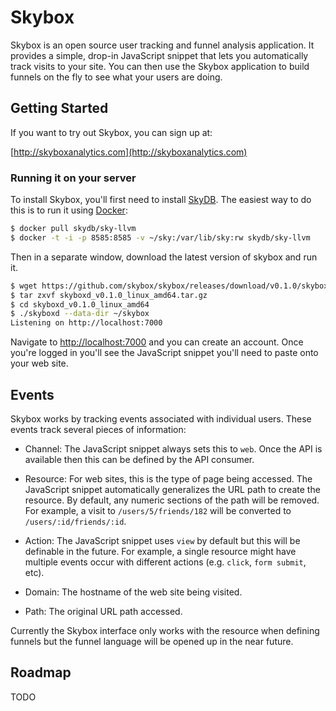 Skybox
======

Skybox is an open source user tracking and funnel analysis application.
It provides a simple, drop-in JavaScript snippet that lets you automatically track visits to your site.
You can then use the Skybox application to build funnels on the fly to see what your users are doing.


## Getting Started

If you want to try out Skybox, you can sign up at:

[http://skyboxanalytics.com](http://skyboxanalytics.com)


### Running it on your server

To install Skybox, you'll first need to install [SkyDB](http://github.com/skydb/sky).
The easiest way to do this is to run it using [Docker](https://www.docker.io/):

```sh
$ docker pull skydb/sky-llvm
$ docker -t -i -p 8585:8585 -v ~/sky:/var/lib/sky:rw skydb/sky-llvm 
```

Then in a separate window, download the latest version of skybox and run it.

```sh
$ wget https://github.com/skybox/skybox/releases/download/v0.1.0/skyboxd_v0.1.0_linux_amd64.tar.gz
$ tar zxvf skyboxd_v0.1.0_linux_amd64.tar.gz
$ cd skyboxd_v0.1.0_linux_amd64
$ ./skyboxd --data-dir ~/skybox
Listening on http://localhost:7000
```

Navigate to [http://localhost:7000](http://localhost:7000) and you can create an account.
Once you're logged in you'll see the JavaScript snippet you'll need to paste onto your web site.


## Events

Skybox works by tracking events associated with individual users.
These events track several pieces of information:

- Channel: The JavaScript snippet always sets this to `web`. Once the API is available then this can be defined by the API consumer.

- Resource: For web sites, this is the type of page being accessed. The JavaScript snippet automatically generalizes the URL path to create the resource. By default, any numeric sections of the path will be removed. For example, a visit to `/users/5/friends/182` will be converted to `/users/:id/friends/:id`.

- Action: The JavaScript snippet uses `view` by default but this will be definable in the future. For example, a single resource might have multiple events occur with different actions (e.g. `click`, `form submit`, etc).

- Domain: The hostname of the web site being visited.

- Path: The original URL path accessed.

Currently the Skybox interface only works with the resource when defining funnels but the funnel language will be opened up in the near future.


## Roadmap

TODO

